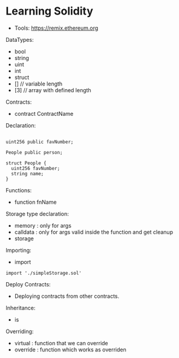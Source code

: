# Learning Solidity


- Tools: https://remix.ethereum.org



DataTypes: 
 - bool
 - string
 - uint
 - int
 - struct
 - [] // variable length
 - [3] // array with defined length

Contracts: 
 - contract ContractName

Declaration: 

```sol

uint256 public favNumber;

People public person;

struct People {
  uint256 favNumber;
  string name;
}

```

Functions: 
 - function fnName

Storage type declaration: 
 - memory : only for args
 - calldata : only for args valid inside the function and get cleanup
 - storage


Importing: 
 - import 

```sol
import './simpleStorage.sol'
```

Deploy Contracts: 
 - Deploying contracts from other contracts.

Inheritance: 
 - is


Overriding: 
 - virtual : function that we can override
 - override : function which works as overriden